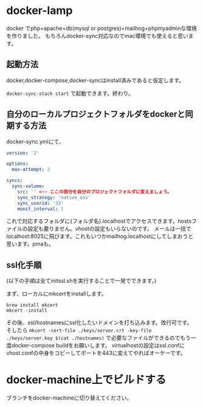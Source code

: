 # docker-lamp

docker でphp+apache+db(mysql or postgres)+mailhog+phpmyadminな環境を作りました。
もちろんdocker-sync対応なのでmac環境でも使えると思います。

## 起動方法

docker,docker-compose,docker-syncはinstall済みであると仮定します。

`docker-sync-stack start`
で起動できます。終わり。

## 自分のローカルプロジェクトフォルダをdockerと同期する方法

docker-sync.ymlにて、

```docker-sync.yml
version: '2'

options:
  max-attempt: 2

syncs:
  sync-volume:
    src: '' <-- ここの部分を自分のプロジェクトフォルダに変えましょう。
    sync_strategy: 'native_osx'
    sync_userid: '33'
    monit_interval: 1
```

これで対応するフォルダに{フォルダ名}.localhostでアクセスできます。hostsファイルの設定も要りません。vhostの設定もいらないのです。
メールは一括でlocalhost:8025に飛びます。これもいつかmailhog.localhostにしてしまおうと思います。pmaも。


## ssl化手順

(以下の手順は全てinitssl.shを実行することで一発でできます。)

まず、ローカルにmkcertをinstallします。

```
brew install mkcert
mkcert -install
```

その後、ssl/hostnamesにssl化したいドメインを打ち込みます。改行可です。
そしたら
`mkcert -cert-file ./keys/server.crt -key-file ./keys/server.key $(cat ./hostnames)`
で必要なファイルができるのでもう一度docker-compose buildをお願いします。
virtualhostの設定はssl.confにvhost.confの中身をコピーしてポートを443に変えてやればオーケーです。

# docker-machine上でビルドする

ブランチをdocker-machineに切り替えてください。

